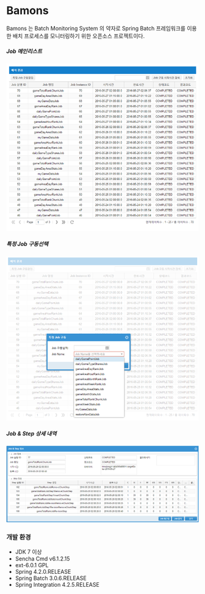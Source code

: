# Bamons

Bamons 는 Batch Monitoring System 의 약자로 Spring Batch 프레임워크를 이용한 배치 프로세스를 모니터링하기 위한 오픈소스 프로젝트이다.

##### Job 메인리스트
![Bamons](./document/image/bamons-1.png)
##### 특정 Job 구동선택
![Bamons](./document/image/bamons-2.png)
##### Job & Step 상세 내역
![Bamons](./document/image/bamons-3.png)

### 개발 환경
* JDK 7 이상
* Sencha Cmd v6.1.2.15
* ext-6.0.1 GPL
* Spring 4.2.0.RELEASE
* Spring Batch 3.0.6.RELEASE
* Spring Integration 4.2.5.RELEASE